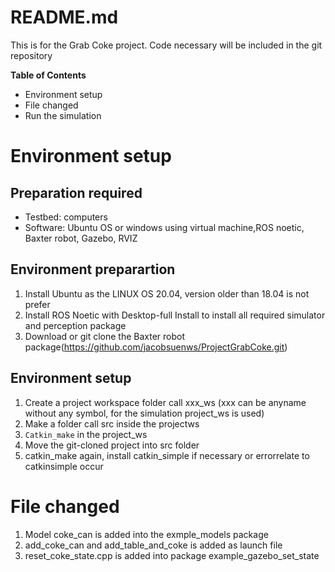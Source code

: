 

# README.md

This is for the Grab Coke project.
Code necessary will be included in the git repository

**Table of Contents**
* Environment setup
* File changed
* Run the simulation 

# Environment setup

## Preparation required
* Testbed: computers
* Software: Ubuntu OS or windows using virtual machine,ROS noetic, Baxter robot, Gazebo, RVIZ

## Environment preparartion
1. Install  Ubuntu  as  the  LINUX  OS  20.04,  version  older than 18.04 is not prefer
2. Install ROS Noetic with Desktop-full Install to install all required simulator and perception package
3. Download   or   git   clone   the   Baxter   robot   package(https://github.com/jacobsuenws/ProjectGrabCoke.git)

## Environment setup
1. Create  a  project  workspace  folder  call  xxx_ws  (xxx can be anyname without any symbol, for the simulation project_ws is used)
2. Make a folder call src inside the projectws
3. `Catkin_make` in the project_ws
5. Move the git-cloned project into src folder
6. catkin_make again, install catkin_simple if necessary or errorrelate to catkinsimple occur

# File changed
1. Model coke_can is added into the exmple_models package
2. add_coke_can and add_table_and_coke is added as launch file
3. reset_coke_state.cpp   is   added   into   package   example_gazebo_set_state
